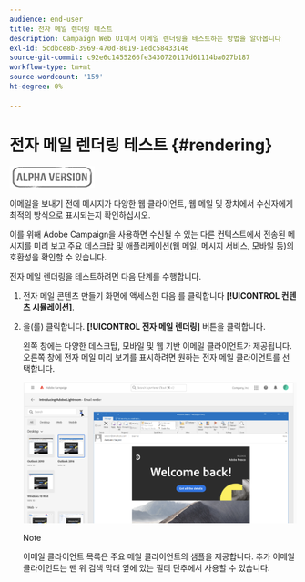 ```yaml
---
audience: end-user
title: 전자 메일 렌더링 테스트
description: Campaign Web UI에서 이메일 렌더링을 테스트하는 방법을 알아봅니다
exl-id: 5cdbce8b-3969-470d-8019-1edc58433146
source-git-commit: c92e6c1455266fe3430720117d61114ba027b187
workflow-type: tm+mt
source-wordcount: '159'
ht-degree: 0%

---
```


# 전자 메일 렌더링 테스트 {#rendering}

![](../assets/do-not-localize/badge.png)

이메일을 보내기 전에 메시지가 다양한 웹 클라이언트, 웹 메일 및 장치에서 수신자에게 최적의 방식으로 표시되는지 확인하십시오.

이를 위해 Adobe Campaign을 사용하면 수신될 수 있는 다른 컨텍스트에서 전송된 메시지를 미리 보고 주요 데스크탑 및 애플리케이션(웹 메일, 메시지 서비스, 모바일 등)의 호환성을 확인할 수 있습니다.

전자 메일 렌더링을 테스트하려면 다음 단계를 수행합니다.

1. 전자 메일 콘텐츠 만들기 화면에 액세스한 다음 를 클릭합니다 **[!UICONTROL 컨텐츠 시뮬레이션]**.

1. 을(를) 클릭합니다. **[!UICONTROL 전자 메일 렌더링]** 버튼을 클릭합니다.

   왼쪽 창에는 다양한 데스크탑, 모바일 및 웹 기반 이메일 클라이언트가 제공됩니다. 오른쪽 창에 전자 메일 미리 보기를 표시하려면 원하는 전자 메일 클라이언트를 선택합니다.

   ![](assets/render-context.png)

   >[!NOTE]
   >
   >이메일 클라이언트 목록은 주요 메일 클라이언트의 샘플을 제공합니다. 추가 이메일 클라이언트는 맨 위 검색 막대 옆에 있는 필터 단추에서 사용할 수 있습니다.
